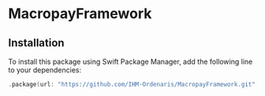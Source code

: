 # MacropayFramework

## Installation

To install this package using Swift Package Manager, add the following line to your dependencies:

```swift
.package(url: "https://github.com/IHM-Ordenaris/MacropayFramework.git", from: "1.0.1")
